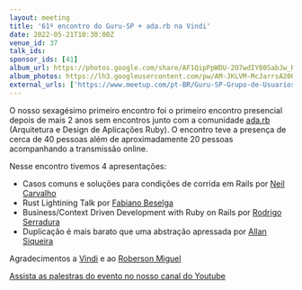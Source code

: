 ```yaml
---
layout: meeting
title: '61º encontro do Guru-SP + ada.rb na Vindi'
date: 2022-05-21T10:30:00Z
venue_id: 37
talk_ids:
sponsor_ids: [41]
album_url: https://photos.google.com/share/AF1QipPpWDU-2O7wdIY80SabJw_K_7Q3TEKZ58DS4lX-fnVSykh-dYRZ1AZkXblh_hkzcA?key=RG9sZG5xMnM1T0x2cTFvdDhoZTZvSGhhRUhuZGxB
album_photos: https://lh3.googleusercontent.com/pw/AM-JKLVM-McJarrsA20QufE01xIWXznlsHxmH27tC69blJjG08q7FdskQeQwg9_SUZ6HDWVRXLywBajDUo09ix9js8FRaMbCMQhXTMbK3H0jD7BQespMGcIeFpx_tCPn0gvbHQPsoC7PZ2FsT24zwMxSIAut=w2686-h1790-no?authuser=0
external_urls: ['https://www.meetup.com/pt-BR/Guru-SP-Grupo-de-Usuarios-Ruby-de-Sao-Paulo/events/285518827/', 'https://www.sympla.com.br/evento/-61-encontro-do-guru-sp--adarb-na-vindi---presencial/1571361', 'https://www.papercall.io/guru-sp-ada-rb']
---
```


O nosso sexagésimo primeiro encontro foi o primeiro encontro presencial depois de mais 2 anos sem encontros junto com a comunidade [ada.rb](https://t.me/ruby_arch_design_br) (Arquitetura e Design de Aplicações Ruby). O encontro teve a presença de cerca de 40 pessoas além de aproximadamente 20 pessoas acompanhando a transmissão online.

Nesse encontro tivemos 4 apresentações:

* Casos comuns e soluções para condições de corrida em Rails por [Neil Carvalho](https://twitter.com/neilvilela)
* Rust Lightining Talk por [Fabiano Beselga](https://twitter.com/fbzga)
* Business/Context Driven Development with Ruby on Rails por [Rodrigo Serradura](https://twitter.com/serradura)
* Duplicação é mais barato que uma abstração apressada por [Allan Siqueira](https://twitter.com/AllanSiqueira_)

Agradecimentos a [Vindi](https://vindi.gupy.io/) e ao [Roberson Miguel](https://twitter.com/biosbug)

[Assista as palestras do evento no nosso canal do Youtube](https://www.youtube.com/watch?v=C6vCOh0rKVI&list=PL5KmpU-nEj8ZPih28c8yPfQ7Jk1CnmLUq)
